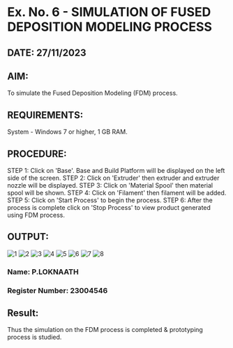 # Ex. No. 6 - SIMULATION OF FUSED DEPOSITION MODELING PROCESS

## DATE: 27/11/2023
## AIM:
 To simulate the Fused Deposition Modeling (FDM) process.

## REQUIREMENTS:
 System - Windows 7 or higher, 1 GB RAM.

## PROCEDURE:
 STEP 1: Click on 'Base'. Base and Build Platform will be displayed on the left side of the screen.
 STEP 2: Click on 'Extruder' then extruder and extruder nozzle will be displayed.
 STEP 3: Click on 'Material Spool' then material spool will be shown.
 STEP 4: Click on 'Filament' then filament will be added.
 STEP 5: Click on 'Start Process' to begin the process.
 STEP 6: After the process is complete click on 'Stop Process' to view product generated using FDM process.

## OUTPUT:
![1](https://github.com/Loknaath-sec/Ex.-No---6.-SIMULATION-OF-FUSED-DEPOSITION-MODELING-PROCESS/assets/145742558/b557b458-4dfd-451f-a90b-7f868ab9be4c)
![2](https://github.com/Loknaath-sec/Ex.-No---6.-SIMULATION-OF-FUSED-DEPOSITION-MODELING-PROCESS/assets/145742558/a463c310-c2c4-4150-bbfe-a13318724623)
![3](https://github.com/Loknaath-sec/Ex.-No---6.-SIMULATION-OF-FUSED-DEPOSITION-MODELING-PROCESS/assets/145742558/655c8a5b-1292-4e24-95a3-3d281233f05e)
![4](https://github.com/Loknaath-sec/Ex.-No---6.-SIMULATION-OF-FUSED-DEPOSITION-MODELING-PROCESS/assets/145742558/dc7685cf-a053-4904-ae3a-b197445cd42c)
![5](https://github.com/Loknaath-sec/Ex.-No---6.-SIMULATION-OF-FUSED-DEPOSITION-MODELING-PROCESS/assets/145742558/6168431f-0df5-4ee3-9b13-cb5a01ba30b6)
![6](https://github.com/Loknaath-sec/Ex.-No---6.-SIMULATION-OF-FUSED-DEPOSITION-MODELING-PROCESS/assets/145742558/49a985fb-22c7-4546-a802-356dd5acda41)
![7](https://github.com/Loknaath-sec/Ex.-No---6.-SIMULATION-OF-FUSED-DEPOSITION-MODELING-PROCESS/assets/145742558/59cfae39-7da6-4acb-b75e-f10512507b2d)
![8](https://github.com/Loknaath-sec/Ex.-No---6.-SIMULATION-OF-FUSED-DEPOSITION-MODELING-PROCESS/assets/145742558/9e0bbeff-8c1e-4632-91ab-187b0a981253)


### Name: P.LOKNAATH
### Register Number: 23004546

## Result:
Thus the simulation on the FDM process is completed & prototyping process is studied.
